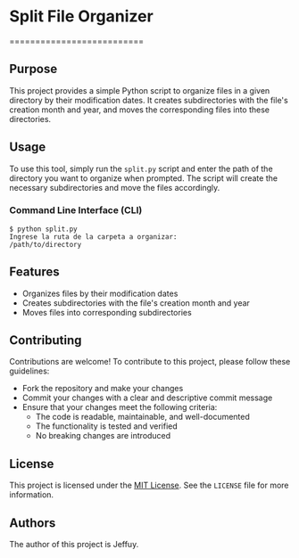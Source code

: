 # Split File Organizer
==========================

## Purpose

This project provides a simple Python script to organize files in a given directory by their modification dates. It creates subdirectories with the file's creation month and year, and moves the corresponding files into these directories.

## Usage

To use this tool, simply run the `split.py` script and enter the path of the directory you want to organize when prompted. The script will create the necessary subdirectories and move the files accordingly.

### Command Line Interface (CLI)

```
$ python split.py
Ingrese la ruta de la carpeta a organizar:
/path/to/directory
```

## Features

* Organizes files by their modification dates
* Creates subdirectories with the file's creation month and year
* Moves files into corresponding subdirectories

## Contributing

Contributions are welcome! To contribute to this project, please follow these guidelines:

* Fork the repository and make your changes
* Commit your changes with a clear and descriptive commit message
* Ensure that your changes meet the following criteria:
	+ The code is readable, maintainable, and well-documented
	+ The functionality is tested and verified
	+ No breaking changes are introduced

## License

This project is licensed under the [MIT License](https://opensource.org/licenses/MIT). See the `LICENSE` file for more information.

## Authors

The author of this project is Jeffuy.
